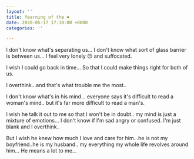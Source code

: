 ```yaml
---
layout: ''
title: Yearning of the ❤️
date: 2020-05-17 17:30:00 +0000
categories: ''

---
```

I don't know what's separating us... I don't know what sort of glass barrier is between us... I feel very lonely 😔 and suffocated.

I wish I could go back in time... So that I could make things right for both of us.

I overthink...and that's what trouble me the most..

I don't know what's in his mind... everyone says it's difficult to read a woman's mind.. but it's far more difficult to read a man's.

I wish he talk it out to me so that I won't be in doubt.. my mind is just a mixture of emotions... I don't know if I'm sad angry or confused. I'm just blank and I overthink..

But I wish he knew how much I love and care for him...he is not my boyfriend..he is my husband.. my everything my whole life revolves around him... He means a lot to me...